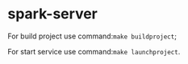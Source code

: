 # spark-server

For build project use command:`make buildproject`;

For start service use command:`make launchproject`.

